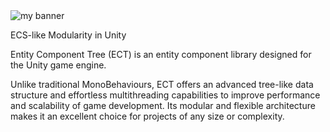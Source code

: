 <img src="https://user-images.githubusercontent.com/35436522/221697419-85c956f5-31bf-45bd-b74f-4898ffae2999.png" alt="my banner">

ECS-like Modularity in Unity

Entity Component Tree (ECT) is an entity component library designed for the Unity game engine.

Unlike traditional MonoBehaviours, ECT offers an advanced tree-like data structure and effortless multithreading capabilities to improve performance and scalability of game development.
Its modular and flexible architecture makes it an excellent choice for projects of any size or complexity.
